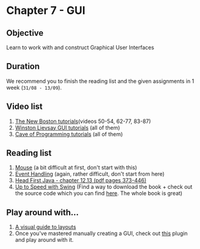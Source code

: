 # Chapter 7 - GUI

## Objective
Learn to work with and construct Graphical User Interfaces 

## Duration
We recommend you to finish the reading list and the given assignments in 1 week (`31/08 - 13/09`).

## Video list
1. [The New Boston tutorials](https://www.youtube.com/watch?v=jJjg4JweJZU&list=PLFE2CE09D83EE3E28&index=50)(videos 50-54, 62-77, 83-87)
2. [Winston Lievsay GUI tutorials](https://www.youtube.com/watch?v=mjOicuXEvwg&list=PLA11B442106673455) (all of them)
3. [Cave of Programming tutorials](https://www.youtube.com/watch?v=jUEOWVjnIR8&list=PL3D7046DF2257751F) (all of them)

## Reading list
1. [Mouse](https://github.com/JavaSummer/JavaMainRepo/blob/master/Books%20%2B%20Material/OOP%20Lab/09-Mouse.pdf) (a bit difficult at first, don't start with this)
2. [Event Handling](https://github.com/JavaSummer/JavaMainRepo/blob/master/Books%20%2B%20Material/OOP%20Lab/10-EventHandling.pdf) (again, rather difficult, don't start from here)
3. [Head First Java - chapter 12,13  (pdf pages 373-446)](https://github.com/JavaSummer/JavaMainRepo/blob/master/Books%20%2B%20Material/Head%20First%20Java.pdf)
4. [Up to Speed with Swing](http://www.manning.com/gutz2/)  (Find a way to download the book + check out the source code which you can find [here](http://www.manning-source.com/books/gutz2/gutz2_src.zip). The whole book is great)

## Play around with...
1. [A visual guide to layouts](https://docs.oracle.com/javase/tutorial/uiswing/layout/visual.html)
2. Once you've mastered manually creating a GUI, check out [this](https://www.youtube.com/watch?v=oeswfZz4IW0) plugin and play around with it. 